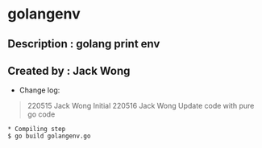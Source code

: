 # golangenv

## Description : golang print env
## Created by  : Jack Wong

* Change log:
> 220515    Jack Wong Initial
> 220516    Jack Wong Update code with pure go code

~~~
* Compiling step
$ go build golangenv.go
~~~
